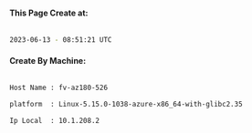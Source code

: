 
   
#### This Page Create at:

```bash

2023-06-13 - 08:51:21 UTC

```

#### Create By Machine:

```bash

Host Name : fv-az180-526

platform  : Linux-5.15.0-1038-azure-x86_64-with-glibc2.35

Ip Local  : 10.1.208.2

```

